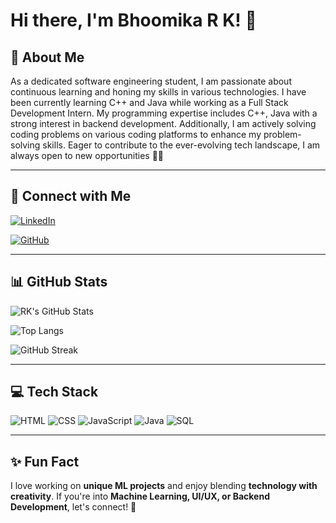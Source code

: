 # Hi there, I'm Bhoomika R K! 👋

## 🚀 About Me
As a dedicated software engineering student, I am passionate about continuous learning and honing my skills in various technologies. I have been currently learning C++ and Java while working as a Full Stack Development Intern. My programming expertise includes C++, Java with a strong interest in backend development. Additionally, I am actively solving coding problems on various coding platforms to enhance my problem-solving skills. Eager to contribute to the ever-evolving tech landscape, I am always open to new opportunities 📖✨

---

## 🔗 Connect with Me
[![LinkedIn](https://img.shields.io/badge/LinkedIn-Connect-blue?style=flat&logo=linkedin)](https://www.linkedin.com/in/bhoomika-r-k-a02a10263)

[![GitHub](https://img.shields.io/badge/GitHub-Follow-black?style=flat&logo=github)](https://github.com/bhoomikark)

---

## 📊 GitHub Stats
![RK's GitHub Stats](https://github-readme-stats.vercel.app/api?username=bhoomikark&show_icons=true&theme=radical)

![Top Langs](https://github-readme-stats.vercel.app/api/top-langs/?username=bhoomikark&layout=compact&theme=tokyonight&langs_count=5)

![GitHub Streak](https://github-readme-streak-stats.herokuapp.com/?user=bhoomikark&theme=highcontrast)

---

## 💻 Tech Stack
![HTML](https://img.shields.io/badge/HTML5-E34F26?style=for-the-badge&logo=html5&logoColor=white)
![CSS](https://img.shields.io/badge/CSS3-1572B6?style=for-the-badge&logo=css3&logoColor=white)
![JavaScript](https://img.shields.io/badge/JavaScript-F7DF1E?style=for-the-badge&logo=javascript&logoColor=black)
![Java](https://img.shields.io/badge/Java-007396?style=for-the-badge&logo=java&logoColor=white)
![SQL](https://img.shields.io/badge/SQL-4479A1?style=for-the-badge&logo=mysql&logoColor=white)

---

## ✨ Fun Fact
I love working on **unique ML projects** and enjoy blending **technology with creativity**. If you're into **Machine Learning, UI/UX, or Backend Development**, let's connect! 🚀
